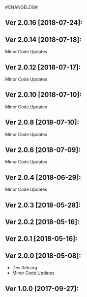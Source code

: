 #CHANGELOG#

Ver 2.0.16 [2018-07-24]:
-------------------------------


Ver 2.0.14 [2018-07-18]:
-------------------------------
Minor Code Updates


Ver 2.0.12 [2018-07-17]:
-------------------------------
Minor Code Updates


Ver 2.0.10 [2018-07-10]:
-------------------------------
Minor Code Updates


Ver 2.0.8 [2018-07-10]:
-------------------------------
Minor Code Updates


Ver 2.0.6 [2018-07-09]:
-------------------------------
Minor Code Updates


Ver 2.0.4 [2018-06-29]:
-------------------------------
Minor Code Updates


Ver 2.0.3 [2018-05-28]:
-------------------------------


Ver 2.0.2 [2018-05-16]:
-------------------------------


Ver 2.0.1 [2018-05-16]:
-------------------------------


Ver 2.0.0 [2018-05-08]:
-------------------------------
 - Dev.ttek.org
 - Minor Code Updates


Ver 1.0.0 [2017-09-27]:
-------------------------------


